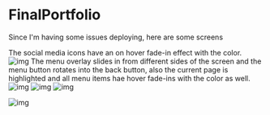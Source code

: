 # FinalPortfolio
Since I'm having some issues deploying, here are some screens

The social media icons have an on hover fade-in effect with the color.
![img](https://i.ibb.co/DQrkHSy/home.png
)
The menu overlay slides in from different sides of the screen and the menu button rotates into the back button, also the current page is highlighted and all menu items hae hover fade-ins with the color as well.
![img](https://i.ibb.co/tB9rCmv/menuoverlay.png
)
![img](https://i.ibb.co/VWq9jgj/aboutme.png
)
![img](https://i.ibb.co/1nHf8YZ/portfolio.png)

![img](https://i.ibb.co/bKyhKRW/contact.png
)



